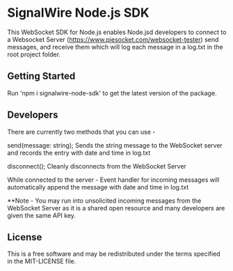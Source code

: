 # SignalWire Node.js SDK
This WebSocket SDK for Node.js enables Node.jsd developers to connect to a Websocket Server (https://www.piesocket.com/websocket-tester) send messages, and receive them which will log each message in a log.txt in the root project folder.

## Getting Started
Run 'npm i signalwire-node-sdk' to get the latest version of the package.

## Developers
There are currently two methods that you can use - 

send(message: string);
    Sends the string message to the WebSocket server and records the entry with date and time in log.txt

disconnect();
    Cleanly disconnects from the WebSocket Server

While connected to the server - Event handler for incoming messages will automatically append the message with date and time in log.txt

**Note - You may run into unsolicited incoming messages from the WebSocket Server as it is a shared open resource and many developers are given the same API key.

## License

This is a free software and may be redistributed under the terms specified in the MIT-LICENSE file.